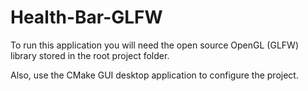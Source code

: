 # Health-Bar-GLFW

To run this application you will need the open source OpenGL (GLFW) 
library stored in the root project folder.

Also, use the CMake GUI desktop application to configure 
the project.
